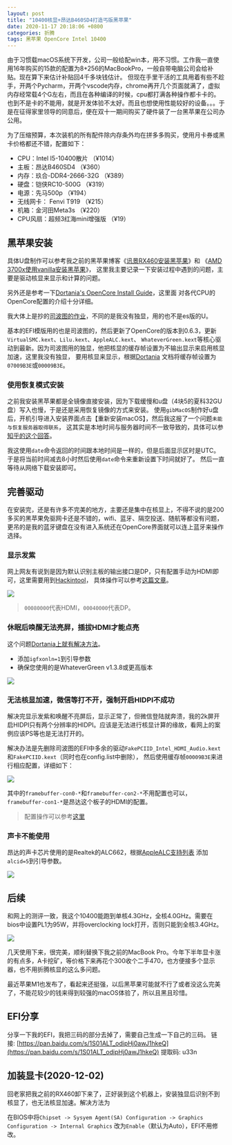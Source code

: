 ```yaml
---
layout: post
title: "10400核显+昂达B460SD4打造丐版黑苹果"
date: 2020-11-17 20:18:06 +0800
categories: 折腾
tags: 黑苹果 OpenCore Intel 10400
---
```


由于习惯载macOS系统下开发，公司一般给配win本，用不习惯。工作我一直使用16年购买的15款的配置为8+256的MacBookPro，一般自带电脑公司会给补贴。现在算下来估计补贴回4千多块钱估计。
但现在手里干活的工具用着有些不趁手，开两个Pycharm，开两个vscode内存，chrome再开几个页面就满了，虚拟内存经常载4个G左右，而且在各种编译的时候，cpu都打满各种操作都卡卡的。
也到不是卡的不能用，就是开发体验不太好。而且也想使用性能较好的设备。。。于是在征得家里领导的同意后，便在双十一期间购买了硬件装了一台黑苹果在公司办公用。

为了压缩预算，本次装机的所有配件除内存条外均在拼多多购买，使用月卡券或黑卡价格都还不错，配置如下：

* CPU：Intel I5-10400散片 （¥1014）
* 主板：昂达B460SD4 （¥360）
* 内存：玖合-DDR4-2666-32G （¥389）
* 硬盘：铠侠RC10-500G （¥319）
* 电源：先马500p （¥194）
* 无线网卡： Fenvi T919 （¥215）
* 机箱：金河田Meta3s （¥220）
* CPU风扇：超频3红海mini增强版 （¥19）

## 黑苹果安装

具体U盘制作可以参考我之前的黑苹果博客《[讯景RX460安装黑苹果](/折腾/2018/07/31/XFX_RX450_Creating_Hackintosh.html)》和
《[AMD 3700x使用vanilla安装黑苹果](/折腾/2020/06/23/amd_3700x_b450_hackintosh.html)》，
这里我主要记录一下安装过程中遇到的问题，主要是驱动核显来显示和计算的问题。

另外还是参考一下[Dortania's OpenCore Install Guide](https://dortania.github.io/OpenCore-Install-Guide/)，这里面
对各代CPU的OpenCore配置的介绍十分详细。

我大体上是抄的[司波图的作业](https://www.bilibili.com/video/av753491352/)，不同的是我没有独显，用的也不是es版的U。

基本的EFI模版用的也是司波图的，然后更新了OpenCore的版本到0.6.3，更新`VirtualSMC.kext`、`Lilu.kext`、`AppleALC.kext`、
`WhateverGreen.kext`等核心驱动到最新。因为司波图用的独显，他把核显的缓存帧设置为不输出显示来启用核显加速，这里我没有独显，
要用核显来显示，根据[Dortania](https://dortania.github.io/OpenCore-Install-Guide/config.plist/comet-lake.html#deviceproperties)
文档将缓存帧设置为`07009B3E`或`00009B3E`。

### 使用恢复模式安装

之前我安装黑苹果都是全镜像直接安装，因为下载缓慢和u盘（4块5的夏科32GU盘）写入也慢，于是还是采用恢复镜像的方式来安装。
使用`gibMacOS`制作好u盘后，开机引导进入安装界面点击【重新安装macOS】，然后我这报了一个问题`未能与恢复服务器取得联系`，
这其实是本地时间与服务器时间不一致导致的，具体可以参[知乎的这个回答](https://www.zhihu.com/question/282626105)。

我这使用`date`命令返回的时间跟本地时间是一样的，但是后面显示区时是UTC。于是将当前时间减去8小时然后使用`date`命令来重新设置下时间就好了。
然后一直等待从网络下载安装即可。

## 完善驱动

在安装完，还是有许多不完美的地方，主要还是集中在核显上，不得不说的是200多买的黑苹果免驱网卡还是不错的，wifi、蓝牙、隔空投送、随航等都没有问题，
更吊的是我的蓝牙键盘在没有进入系统还在OpenCore界面就可以连上蓝牙来操作选择。

### 显示发紫

网上网友有说到是因为默认识别主板的输出接口是DP，只有配置手动为HDMI即可，这里需要用到[Hackintool](https://github.com/headkaze/Hackintool)，
具体操作可以参考[这篇文章](https://blog.skk.moe/post/hackintosh-fix-magenta-screen/)。

![](\assets\images\post\1605687603578.jpg)

> `00080000`代表HDMI，`00040000`代表DP。

### 休眠后唤醒无法亮屏，插拔HDMI才能点亮

这个问题[Dortania上就有解决方法](https://dortania.github.io/OpenCore-Install-Guide/troubleshooting/extended/post-issues.html#coffee-lake-systems-failing-to-wake)。

* 添加`igfxonln=1`到引导参数
* 确保您使用的是WhateverGreen v1.3.8或更高版本

![](\assets\images\post\1605688553309.jpg)

### 无法核显加速，微信等打不开，强制开启HIDPI不成功

解决完显示发紫和唤醒不亮屏后，显示正常了，但微信登陆就奔溃，我的2k屏开启HIDPI只有两个分辨率的HIDPI。应该是无法进行核显计算的缘故，看网上的案例应该PS等也是无法打开的。

解决办法是先删除司波图的EFI中多余的驱动`FakePCIID_Intel_HDMI_Audio.kext`和`FakePCIID.kext`（同时也在config.list中删除），
然后使用缓存帧`00009B3E`来进行相应配置，详细如下：

![](\assets\images\post\1605691620578.jpg)

其中的`framebuffer-con0-*`和`framebuffer-con2-*`不用配置也可以，`framebuffer-con1-*`是昂达这个板子的HDMI的配置。

> 配置操作可以参考[这里](https://www.bilibili.com/video/bv1sK411n7sk/)

### 声卡不能使用

昂达的声卡芯片使用的是Realtek的ALC662，根据[AppleALC支持列表](https://github.com/acidanthera/AppleALC/wiki/Supported-codecs)
添加`alcid=5`到引导参数。

![](\assets\images\post\1605688553309.jpg)

## 后续

和网上的测评一致，我这个10400能跑到单核4.3GHz，全核4.0GHz。需要在bios中设置PL1为95W，并将overclocking lock打开，否则只能到全核3.4GHz。

![](\assets\images\post\1605679408260.jpg)

几天使用下来，很完美，顺利替换下我之前的MacBook Pro。今年下半年显卡涨的有点多，A卡挖矿，等价格下来再花个300收个二手470，也方便接多个显示器，也不用折腾核显的这么多问题。

最近苹果M1也发布了，看起来还挺强，以后黑苹果可能就不行了或者没这么完美了，不能花较少的钱来得到较强的macOS体验了，所以且黑且珍惜。

## EFI分享

分享一下我的EFI，我把三码的部分去掉了，需要自己生成一下自己的三码。
链接: [https://pan.baidu.com/s/1S01ALT_odipHj0awJ1hkeQ](https://pan.baidu.com/s/1S01ALT_odipHj0awJ1hkeQ)   提取码: u33n

## 加装显卡(2020-12-02)

回老家把我之前的RX460卸下来了，正好装到这个机器上，安装独显后识别不到核显了，也无法核显加速。解决方法为

在BIOS中将`Chipset -> Sysyem Agent(SA) Configuration -> Graphics Configuration -> Internal Graphics` 改为`Enable`（默认为Auto），EFI不用修改。
